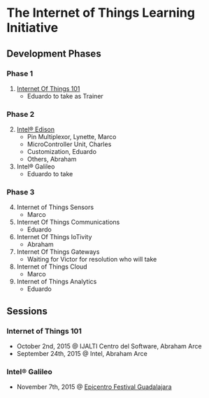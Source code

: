 The Internet of Things Learning Initiative
==

## Development Phases

### Phase 1
1. [Internet Of Things 101](https://theiotlearninginitiative.gitbooks.io/internetofthings101/)
   - Eduardo to take as Trainer

### Phase 2
2. [Intel® Edison](https://theiotlearninginitiative.gitbooks.io/inteledison/)
   - Pin Multiplexor, Lynette, Marco
   - MicroController Unit, Charles
   - Customization, Eduardo
   - Others, Abraham
3. Intel® Galileo
   - Eduardo to take

### Phase 3
4. Internet of Things Sensors
   - Marco
5. Internet Of Things Communications
   - Eduardo
6. Internet Of Things IoTivity
   - Abraham
7. Internet Of Things Gateways
   -  Waiting for Victor for resolution who will take
8. Internet of Things Cloud
   - Marco
9. Internet of Things Analytics
   - Eduardo

## Sessions

### Internet of Things 101
- October 2nd, 2015 @ IJALTI Centro del Software, Abraham Arce
- September 24th, 2015 @ Intel, Abraham Arce

### Intel® Galileo
- November 7th, 2015 @ [Epicentro Festival Guadalajara](http://www.epicentrofestival.com/)